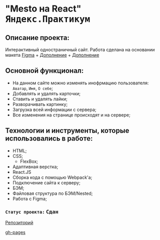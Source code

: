 # "Mesto на React" <kbd>Яндекс.Практикум</kbd>

## Описание проекта:

Интерактивный одностраничный сайт. Работа сделана на основании макета [Figma](https://www.figma.com/file/2cn9N9jSkmxD84oJik7xL7/JavaScript.-Sprint-4) + [Дополнение](https://www.figma.com/file/PSdQFRHoxXJFs2FH8IXViF/JavaScript.-Sprint-9?node-id=0%3A1) + [Дополнение](https://www.figma.com/file/5H3gsn5lIGPwzBPby9jAOo/JavaScript.-Sprint-12?node-id=0%3A1)

## Основной функционал:

- На данном сайте можно изменять инофрмацию пользователя: `Аватар`, `Имя`, `О себе`;
- Добавлять и удалять карточки;
- Ставить и удалять лайки;
- Разворачивать картинку;
- Загрузка всей информации с сервера;
- Все изменения на странице происходят и на сервере;

## Технологии и инструменты, которые использовались в работе:

- HTML;
- CSS;
  - FlexBox;
- Адаптивная верстка;
- React.JS
- Сборка кода с помощью Webpack'a;
- Подключение сайта к серверу;
- БЭМ;
- Файловая структура по БЭМ/Nested;
- Работа с Figma;

### `Статус проекта:` <kbd>Сдан</kbd>

[Репозиторий](https://github.com/iEasyJet/react-mesto-api-full)

[gh-pages](https://ieasyjet.github.io/mesto-react-pages/#/sign-up)
